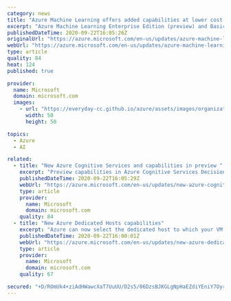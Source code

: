 ```yaml
---
category: news
title: "Azure Machine Learning offers added capabilities at lower cost "
excerpt: "Azure Machine Learning Enterprise Edition (preview) and Basic Edition are merging on September 22, 2020. This change does not cause any downtime or impact existing deployments.  "
publishedDateTime: 2020-09-22T16:05:26Z
originalUrl: "https://azure.microsoft.com/en-us/updates/azure-machine-learning-offers-new-capabilities-at-no-added-cost/"
webUrl: "https://azure.microsoft.com/en-us/updates/azure-machine-learning-offers-new-capabilities-at-no-added-cost/"
type: article
quality: 84
heat: 124
published: true

provider:
  name: Microsoft
  domain: microsoft.com
  images:
    - url: "https://everyday-cc.github.io/azure/assets/images/organizations/microsoft.com-50x50.jpg"
      width: 50
      height: 50

topics:
  - Azure
  - AI

related:
  - title: "New Azure Cognitive Services and capabilities in preview "
    excerpt: "Preview capabilities in Azure Cognitive Services Decision, Vision, and containers categories. "
    publishedDateTime: 2020-09-22T16:05:29Z
    webUrl: "https://azure.microsoft.com/en-us/updates/new-azure-cognitive-services-and-capabilities-in-preview/"
    type: article
    provider:
      name: Microsoft
      domain: microsoft.com
    quality: 84
  - title: "New Azure Dedicated Hosts capabilities"
    excerpt: "Azure can now select the dedicated host to which your VM is deployed. Additionally, Azure Virtual Machine Scale Sets can be deployed in conjunction with Dedicated Hosts. "
    publishedDateTime: 2020-09-22T16:00:01Z
    webUrl: "https://azure.microsoft.com/en-us/updates/new-azure-dedicated-hosts-capabilities/"
    type: article
    provider:
      name: Microsoft
      domain: microsoft.com
    quality: 67

secured: "+D/ROmUk4+ziAdHWawcXaT7UuUU/D2s5/06DzsBJKGLgNpHaEZdiYEniY7OyrVN5gKH85Tx5eybdgaV/GE4SW+T5g1zTD7Bbou2praPEXJes+nO3NoAr86gsNhUnS/vgspo8grvBskGktxXXNBC6WVaito3IFytHSADPZK5nSwW+dEzZNCzeymzJE+EWXkKkFz5/aAXktH95LhPT/e5RP0nz5abfHM65Li0Hm+mA7kKuHJ8w/fz+JmBsHtH1pHbsPhqAI1gJ2lwk8uGES1t98DmE7sShB69M0WwF7AoRFC1aB4/shvqLnqzf8wF/8iOudgWepg7NsC5Ggh43/xLlvQPfuBwRkf7zbE+OWJ2/vyk=;Xwbb+gumERVlTSqHEA3rXA=="
---
```


